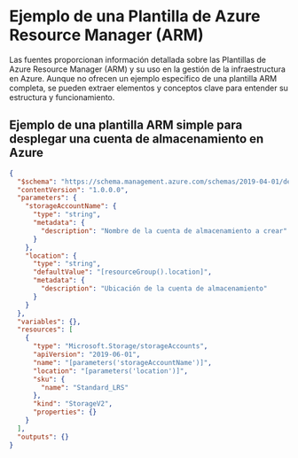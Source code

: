 # Ejemplo de una Plantilla de Azure Resource Manager (ARM)

Las fuentes proporcionan información detallada sobre las Plantillas de Azure Resource Manager (ARM) y su uso en la gestión de la infraestructura en Azure. Aunque no ofrecen un ejemplo específico de una plantilla ARM completa, se pueden extraer elementos y conceptos clave para entender su estructura y funcionamiento.

## Ejemplo de una plantilla ARM simple para desplegar una cuenta de almacenamiento en Azure

```json
{
  "$schema": "https://schema.management.azure.com/schemas/2019-04-01/deploymentTemplate.json#",
  "contentVersion": "1.0.0.0",
  "parameters": {
    "storageAccountName": {
      "type": "string",
      "metadata": {
        "description": "Nombre de la cuenta de almacenamiento a crear"
      }
    },
    "location": {
      "type": "string",
      "defaultValue": "[resourceGroup().location]",
      "metadata": {
        "description": "Ubicación de la cuenta de almacenamiento"
      }
    }
  },
  "variables": {},
  "resources": [
    {
      "type": "Microsoft.Storage/storageAccounts",
      "apiVersion": "2019-06-01",
      "name": "[parameters('storageAccountName')]",
      "location": "[parameters('location')]",
      "sku": {
        "name": "Standard_LRS"
      },
      "kind": "StorageV2",
      "properties": {}
    }
  ],
  "outputs": {}
}
